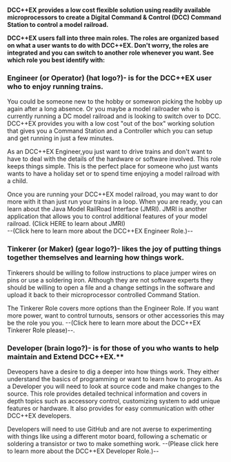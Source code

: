 **DCC++EX provides a low cost flexible solution using readily available microprocessors to create a  Digital Command & Control (DCC) Command Station to control a model railroad.**  

**DCC++EX users fall into three main roles.  The roles are organized based on what a user wants to do with DCC++EX. Don't worry, the roles are integrated and you can switch to another role whenever you want. See which role you best identify with:**

### Engineer (or Operator) (hat logo?)- is for the DCC++EX user who to enjoy running trains. 
You could be someone new to the hobby or somewon picking the hobby up again after a long absence. Or you maybe a model railroader who is currently running a DC model railroad and is looking to switch over to DCC. DCC++EX provides you with a low cost  "out of the box" working solution that gives you a Command Station and a Controller which you can setup and get running in just a few minutes. 

As an DCC++EX Engineer,you just want to drive trains and don't want to have to deal with the details of the hardware or software involved. This role keeps  things simple.  This is the perfect place for someone who just wants wants to have a holiday set or to spend time enjoying a model railroad with a child. 

Once you are running your DCC++EX model railroad, you may want to dor more with it than just run your trains in a loop.  When you are ready, you can  learn about the Java Model RailRoad Interface (JMRI). JMRI is another application that allows you to control additional features of your model railroad.  (Click HERE to learn about JMRI)   
--(Click here to learn more about the DCC++EX Engineer Role.)--

### Tinkerer (or Maker) (gear logo?)- likes the joy of putting things together themselves and learning how things work. 
Tinkerers should be willing to follow instructions to place jumper wires on pins or use a soldering iron.  Although they are not software experts they should be willing to open a file and a change settings in the software and upload it back to their microprocessor controlled Command Station. 

The Tinkerer Role covers more options than the Engineer Role.  If you want more power, want to control turnouts, sensors or other accessories this may be the role you you. 
--(Click here to learn more about the DCC++EX Tinkerer Role please)--. 

### Developer (brain logo?)- is for those of you who wants to help maintain and Extend DCC++EX.** 
Deveopers have a desire to dig a deeper into how things work. They either  understand the basics of programming or want to learn how to program. As a Developer you will need to look at source code and make changes to the source.  This role provides detailed technical information and covers in depth topics such as accessory control, customizing system to add unique features or hardware. It also provides for easy communication with other DCC++EX developers. 

Developers will need to use GitHub and are not averse to experimenting with things like using a different motor board, following a schematic or soldering a transistor or two to make something work. 
--(Please click here to learn more about the DCC++EX Developer Role.)-- 